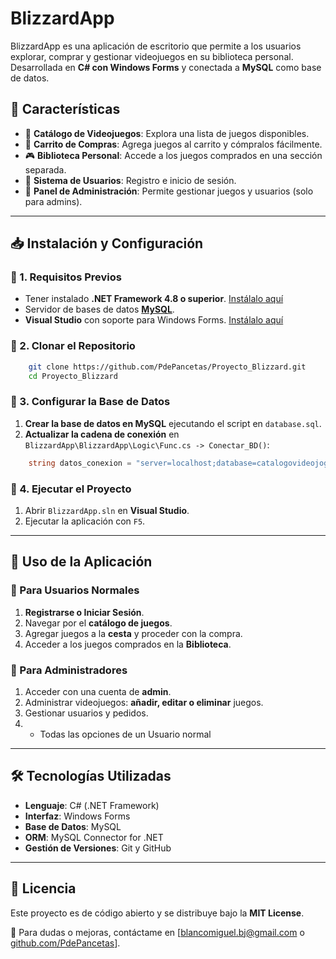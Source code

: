 # BlizzardApp

BlizzardApp es una aplicación de escritorio que permite a los usuarios explorar, comprar y gestionar videojuegos en su biblioteca personal. Desarrollada en **C# con Windows Forms** y conectada a **MySQL** como base de datos.

## 🚀 Características

- 📜 **Catálogo de Videojuegos**: Explora una lista de juegos disponibles.
- 🛒 **Carrito de Compras**: Agrega juegos al carrito y cómpralos fácilmente.
- 🎮 **Biblioteca Personal**: Accede a los juegos comprados en una sección separada.
- 👤 **Sistema de Usuarios**: Registro e inicio de sesión.
- 🔧 **Panel de Administración**: Permite gestionar juegos y usuarios (solo para admins).

---

## 📥 Instalación y Configuración

### 🔹 1. Requisitos Previos

- Tener instalado **.NET Framework 4.8 o superior**. [Instálalo aquí](https://dotnet.microsoft.com/es-es/download)
- Servidor de bases de datos [**MySQL**](https://dev.mysql.com/downloads/workbench/).
- **Visual Studio** con soporte para Windows Forms. [Instálalo aquí](https://visualstudio.microsoft.com/es/downloads/)

### 🔹 2. Clonar el Repositorio

```sh
    git clone https://github.com/PdePancetas/Proyecto_Blizzard.git
    cd Proyecto_Blizzard
```

### 🔹 3. Configurar la Base de Datos

1. **Crear la base de datos en MySQL** ejecutando el script en `database.sql`.
2. **Actualizar la cadena de conexión** en `BlizzardApp\BlizzardApp\Logic\Func.cs -> Conectar_BD()`:

```csharp
    string datos_conexion = "server=localhost;database=catalogovideojogos;user=TU_USUARIO;password=TU_PASSWORD";
```

### 🔹 4. Ejecutar el Proyecto

1. Abrir `BlizzardApp.sln` en **Visual Studio**.
2. Ejecutar la aplicación con `F5`.

---

## 📌 Uso de la Aplicación

### 👤 Para Usuarios Normales
1. **Registrarse o Iniciar Sesión**.
2. Navegar por el **catálogo de juegos**.
3. Agregar juegos a la **cesta** y proceder con la compra.
4. Acceder a los juegos comprados en la **Biblioteca**.

### 🔧 Para Administradores
1. Acceder con una cuenta de **admin**.
2. Administrar videojuegos: **añadir, editar o eliminar** juegos.
3. Gestionar usuarios y pedidos.
4. + Todas las opciones de un Usuario normal

---

## 🛠 Tecnologías Utilizadas

- **Lenguaje**: C# (.NET Framework)
- **Interfaz**: Windows Forms
- **Base de Datos**: MySQL
- **ORM**: MySQL Connector for .NET
- **Gestión de Versiones**: Git y GitHub

---

## 📄 Licencia
Este proyecto es de código abierto y se distribuye bajo la **MIT License**.

📧 Para dudas o mejoras, contáctame en [blancomiguel.bj@gmail.com o [github.com/PdePancetas](https://github.com/PdePancetas/)].


